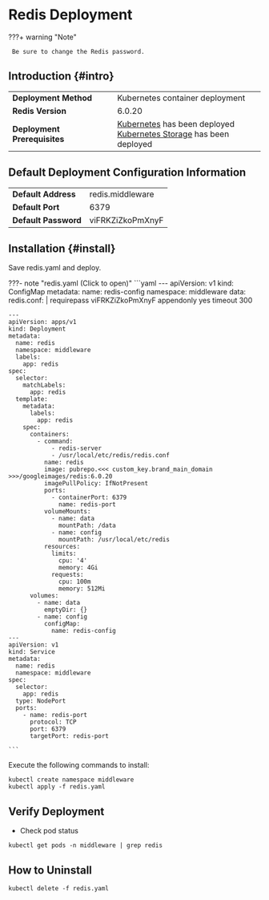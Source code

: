 # Redis Deployment


???+ warning "Note"

     Be sure to change the Redis password.


## Introduction {#intro}
|      |                                                                                                                          |
| ---------- |--------------------------------------------------------------------------------------------------------------------------|
| **Deployment Method**    | Kubernetes container deployment                                                                                                          |
| **Redis Version** | 6.0.20                                                                                                                   |       
| **Deployment Prerequisites** | [Kubernetes](infra-kubernetes.md#kubernetes-install) has been deployed <br> [Kubernetes Storage](infra-kubernetes.md#kube-storage) has been deployed |

## Default Deployment Configuration Information
|      |     |
| ---------- | ------- |
|   **Default Address**  | redis.middleware |
|   **Default Port**  | 6379 |
|   **Default Password**  | viFRKZiZkoPmXnyF |


## Installation {#install}

Save redis.yaml and deploy.

???- note "redis.yaml (Click to open)" 
    ```yaml
    ---
    apiVersion: v1
    kind: ConfigMap
    metadata:
      name: redis-config
      namespace: middleware
    data:
      redis.conf: |
        requirepass viFRKZiZkoPmXnyF
        appendonly yes
        timeout 300

    ---
    apiVersion: apps/v1
    kind: Deployment
    metadata:
      name: redis
      namespace: middleware
      labels:
        app: redis
    spec:
      selector:
        matchLabels:
          app: redis
      template:
        metadata:
          labels:
            app: redis
        spec:
          containers:
            - command:
                - redis-server
                - /usr/local/etc/redis/redis.conf
              name: redis
              image: pubrepo.<<< custom_key.brand_main_domain >>>/googleimages/redis:6.0.20
              imagePullPolicy: IfNotPresent
              ports:
                - containerPort: 6379
                  name: redis-port
              volumeMounts:
                - name: data
                  mountPath: /data
                - name: config
                  mountPath: /usr/local/etc/redis
              resources:
                limits:
                  cpu: '4'
                  memory: 4Gi
                requests:
                  cpu: 100m
                  memory: 512Mi            
          volumes:
            - name: data
              emptyDir: {}
            - name: config
              configMap:
                name: redis-config
    ---
    apiVersion: v1
    kind: Service
    metadata:
      name: redis
      namespace: middleware
    spec:
      selector:
        app: redis
      type: NodePort
      ports:
        - name: redis-port
          protocol: TCP
          port: 6379
          targetPort: redis-port

    ```

Execute the following commands to install:
```shell
kubectl create namespace middleware
kubectl apply -f redis.yaml
```

## Verify Deployment

- Check pod status

```shell
kubectl get pods -n middleware | grep redis
```


## How to Uninstall


```shell
kubectl delete -f redis.yaml
```